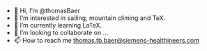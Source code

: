 - 👋 Hi, I’m @thomasBaer
- 👀 I’m interested in sailing, mountain climing and TeX.
- 🌱 I’m currently learning LaTeX.
- 💞️ I’m looking to collaborate on ...
- 📫 How to reach me thomas.tb.baer@siemens-healthineers.com

<!---
thomasBaer/thomasBaer is a ✨ special ✨ repository because its `README.md` (this file) appears on your GitHub profile.
You can click the Preview link to take a look at your changes.
--->
